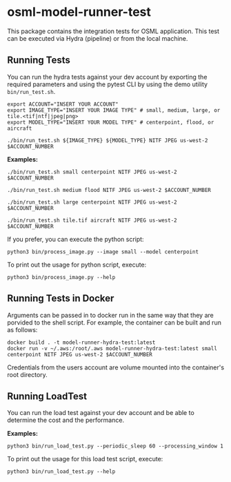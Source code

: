 # osml-model-runner-test

This package contains the integration tests for OSML application. This test can be executed via Hydra (pipeline) or from the local machine.

## Running Tests
You can run the hydra tests against your dev account by exporting the required parameters and using the pytest CLI by
using the demo utility ``bin/run_test.sh``.

```
export ACCOUNT="INSERT YOUR ACCOUNT"
export IMAGE_TYPE="INSERT YOUR IMAGE TYPE" # small, medium, large, or tile.<tif|ntf|jpeg|png>
export MODEL_TYPE="INSERT YOUR MODEL TYPE" # centerpoint, flood, or aircraft

./bin/run_test.sh ${IMAGE_TYPE} ${MODEL_TYPE} NITF JPEG us-west-2 $ACCOUNT_NUMBER
```

**Examples:**

```
./bin/run_test.sh small centerpoint NITF JPEG us-west-2 $ACCOUNT_NUMBER

./bin/run_test.sh medium flood NITF JPEG us-west-2 $ACCOUNT_NUMBER

./bin/run_test.sh large centerpoint NITF JPEG us-west-2 $ACCOUNT_NUMBER

./bin/run_test.sh tile.tif aircraft NITF JPEG us-west-2 $ACCOUNT_NUMBER
```

If you prefer, you can execute the python script:

```
python3 bin/process_image.py --image small --model centerpoint
```

To print out the usage for python script, execute:
```
python3 bin/process_image.py --help
```

## Running Tests in Docker
Arguments can be passed in to docker run in the same way that they are porvided to the shell script. For example, the container can be built and run as follows:

```
docker build . -t model-runner-hydra-test:latest
docker run -v ~/.aws:/root/.aws model-runner-hydra-test:latest small centerpoint NITF JPEG us-west-2 $ACCOUNT_NUMBER
```

Credentials from the users account are volume mounted into the container's root directory.

## Running LoadTest

You can run the load test against your dev account and be able to determine the cost and the performance.

**Examples:**
```
python3 bin/run_load_test.py --periodic_sleep 60 --processing_window 1
```

To print out the usage for this load test script, execute:

```
python3 bin/run_load_test.py --help
```
